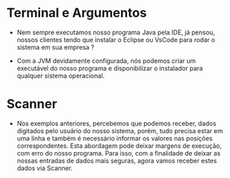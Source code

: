 # Terminal e Argumentos
- Nem sempre executamos nosso programa Java pela IDE, já pensou, nossos clientes tendo que instalar o Eclipse ou VsCode para rodar o sistema em sua empresa ?

- Com a JVM devidamente configurada, nós podemos criar um executável do nosso programa e disponibilizar o instalador para qualquer sistema operacional.

# Scanner
- Nos exemplos anteriores, percebemos que podemos receber, dados digitados pelo usuário do nosso sistema, porém, tudo precisa estar em uma linha e também é necessário informar os valores nas posições correspondentes. Esta abordagem pode deixar margens de execução, com erro do nosso programa. Para isso, com a finalidade de deixar as nossas entradas de dados mais seguras, agora vamos receber estes dados via Scanner.